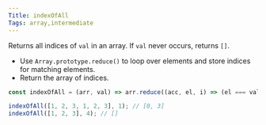 ```yaml
---
Title: indexOfAll
Tags: array,intermediate
---
```


Returns all indices of `val` in an array.
If `val` never occurs, returns `[]`.

- Use `Array.prototype.reduce()` to loop over elements and store indices for matching elements.
- Return the array of indices.

```js
const indexOfAll = (arr, val) => arr.reduce((acc, el, i) => (el === val ? [...acc, i] : acc), []);
```

```js
indexOfAll([1, 2, 3, 1, 2, 3], 1); // [0, 3]
indexOfAll([1, 2, 3], 4); // []
```
